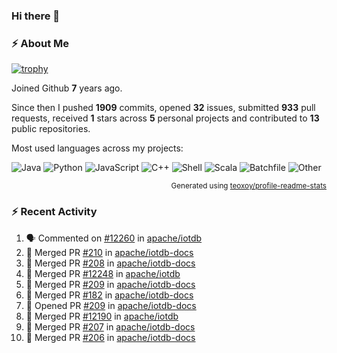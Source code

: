### Hi there 👋

### :zap: About Me

[![trophy](https://github-profile-trophy.vercel.app/?username=HTHou&theme=onedark)](https://github.com/ryo-ma/github-profile-trophy)
   
Joined Github **7** years ago.

Since then I pushed **1909** commits, opened **32** issues, submitted **933** pull requests, received **1** stars across **5** personal projects and contributed to **13** public repositories.

Most used languages across my projects:

![Java](https://img.shields.io/static/v1?style=flat-square&label=%E2%A0%80&color=555&labelColor=%23b07219&message=Java%EF%B8%B195.9%25)
![Python](https://img.shields.io/static/v1?style=flat-square&label=%E2%A0%80&color=555&labelColor=%233572A5&message=Python%EF%B8%B10.9%25)
![JavaScript](https://img.shields.io/static/v1?style=flat-square&label=%E2%A0%80&color=555&labelColor=%23f1e05a&message=JavaScript%EF%B8%B10.6%25)
![C++](https://img.shields.io/static/v1?style=flat-square&label=%E2%A0%80&color=555&labelColor=%23f34b7d&message=C%2B%2B%EF%B8%B10.4%25)
![Shell](https://img.shields.io/static/v1?style=flat-square&label=%E2%A0%80&color=555&labelColor=%2389e051&message=Shell%EF%B8%B10.4%25)
![Scala](https://img.shields.io/static/v1?style=flat-square&label=%E2%A0%80&color=555&labelColor=%23c22d40&message=Scala%EF%B8%B10.3%25)
![Batchfile](https://img.shields.io/static/v1?style=flat-square&label=%E2%A0%80&color=555&labelColor=%23C1F12E&message=Batchfile%EF%B8%B10.2%25)
![Other](https://img.shields.io/static/v1?style=flat-square&label=%E2%A0%80&color=555&labelColor=%23ededed&message=Other%EF%B8%B10.8%25)

<p align="right"><sub>Generated using <a href="https://github.com/marketplace/actions/profile-readme-stats">teoxoy/profile-readme-stats</a></sub></p>


<!--![](https://github.com/HTHou/HTHou/blob/output/github-contribution-grid-snake.svg)-->

<!--![Haonan Hou's github stats](https://github-readme-stats.vercel.app/api?username=HTHou&count_private=true&show_icons=true&theme=onedark)-->

<!--![Haonan Hou's wakatime stats](https://github-readme-stats.vercel.app/api/wakatime?username=HTHou&layout=compact&theme=onedark)-->

<!--![Top Langs](https://github-readme-stats.vercel.app/api/top-langs/?username=HTHou&theme=onedark&layout=compact)-->

### :zap: Recent Activity
<!--START_SECTION:activity-->
1. 🗣 Commented on [#12260](https://github.com/apache/iotdb/issues/12260#issuecomment-2028084178) in [apache/iotdb](https://github.com/apache/iotdb)
2. 🎉 Merged PR [#210](https://github.com/apache/iotdb-docs/pull/210) in [apache/iotdb-docs](https://github.com/apache/iotdb-docs)
3. 🎉 Merged PR [#208](https://github.com/apache/iotdb-docs/pull/208) in [apache/iotdb-docs](https://github.com/apache/iotdb-docs)
4. 🎉 Merged PR [#12248](https://github.com/apache/iotdb/pull/12248) in [apache/iotdb](https://github.com/apache/iotdb)
5. 🎉 Merged PR [#209](https://github.com/apache/iotdb-docs/pull/209) in [apache/iotdb-docs](https://github.com/apache/iotdb-docs)
6. 🎉 Merged PR [#182](https://github.com/apache/iotdb-docs/pull/182) in [apache/iotdb-docs](https://github.com/apache/iotdb-docs)
7. 💪 Opened PR [#209](https://github.com/apache/iotdb-docs/pull/209) in [apache/iotdb-docs](https://github.com/apache/iotdb-docs)
8. 🎉 Merged PR [#12190](https://github.com/apache/iotdb/pull/12190) in [apache/iotdb](https://github.com/apache/iotdb)
9. 🎉 Merged PR [#207](https://github.com/apache/iotdb-docs/pull/207) in [apache/iotdb-docs](https://github.com/apache/iotdb-docs)
10. 🎉 Merged PR [#206](https://github.com/apache/iotdb-docs/pull/206) in [apache/iotdb-docs](https://github.com/apache/iotdb-docs)
<!--END_SECTION:activity-->

<!--
**HTHou/HTHou** is a ✨ _special_ ✨ repository because its `README.md` (this file) appears on your GitHub profile.

Here are some ideas to get you started:

- 🔭 I’m currently working on ...
- 🌱 I’m currently learning ...
- 👯 I’m looking to collaborate on ...
- 🤔 I’m looking for help with ...
- 💬 Ask me about ...
- 📫 How to reach me: ...
- 😄 Pronouns: ...
- ⚡ Fun fact: ...
-->
